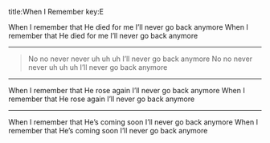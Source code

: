 title:When I Remember
key:E

When I remember that He died for me 
I’ll never go back anymore
When I remember that He died for me 
I’ll never go back anymore

---

>No no never never uh uh uh 
I’ll never go back anymore
No no never never uh uh uh 
I’ll never go back anymore

---

When I remember that He rose again 
I’ll never go back anymore
When I remember that He rose again 
I’ll never go back anymore

---
When I remember that He’s coming soon 
I’ll never go back anymore
When I remember that He’s coming soon 
I’ll never go back anymore
